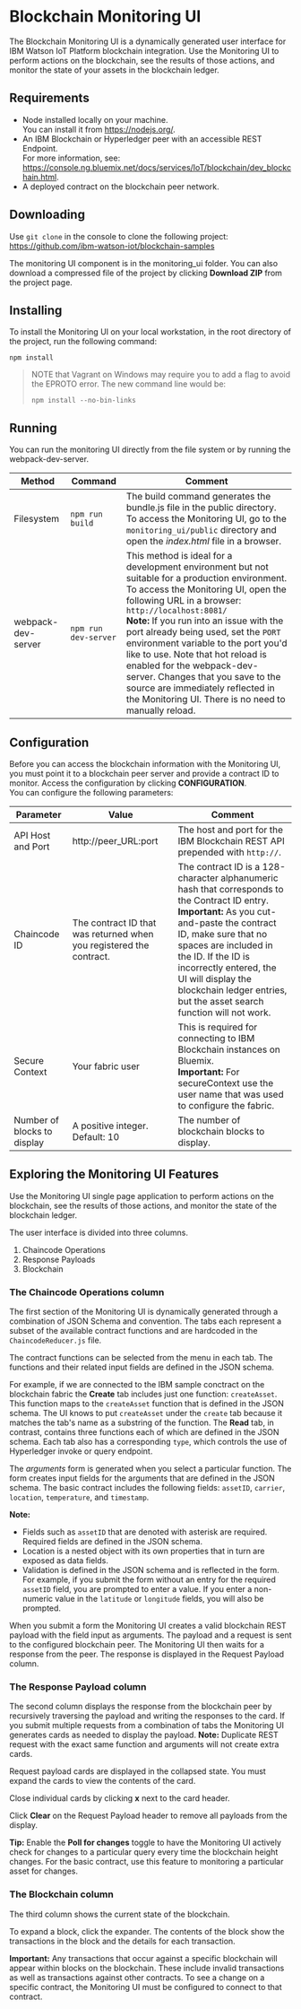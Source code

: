 Blockchain Monitoring UI
=========================
The Blockchain Monitoring UI is a dynamically generated user interface for IBM Watson IoT Platform blockchain integration. Use the Monitoring UI to perform actions on the blockchain, see the results of those actions, and monitor the state of your assets in the blockchain ledger.

## Requirements
* Node installed locally on your machine.  
You can install it from https://nodejs.org/.  
* An IBM Blockchain or Hyperledger peer with an accessible REST Endpoint.  
For more information, see: https://console.ng.bluemix.net/docs/services/IoT/blockchain/dev_blockchain.html.
* A deployed contract on the blockchain peer network.

## Downloading

Use `git clone` in the console to clone the following project:  
https://github.com/ibm-watson-iot/blockchain-samples  

The monitoring UI component is in the monitoring_ui folder. You can also download a compressed file of the project by clicking **Download ZIP** from the project page.  

## Installing
To install the Monitoring UI on your local workstation, in the root directory of the project, run the following command:
```
npm install
```

>NOTE that Vagrant on Windows may require you to add a flag to avoid the EPROTO error. The new command line would be:
>
> `npm install --no-bin-links`

## Running
You can run the monitoring UI directly from the file system or by running the webpack-dev-server.

Method	| Command	|Comment
--- | --- | ---
Filesystem | `npm run build` | The build command generates the bundle.js file in the public directory. </br>To access the Monitoring UI, go to the `monitoring_ui/public` directory and open the *index.html* file in a browser.
webpack-dev-server | `npm run dev-server` | This method is ideal for a development environment but not suitable for a production environment. </br>To access the Monitoring UI, open the following URL in a browser: `http://localhost:8081/` </br>**Note:** If you run into an issue with the port already being used, set the `PORT` environment variable to the port you'd like to use. Note that hot reload is enabled for the webpack-dev-server. Changes that you save to the source are immediately reflected in the Monitoring UI. There is no need to manually reload.

## Configuration
Before you can access the blockchain information with the Monitoring UI, you must point it to a blockchain peer server and provide a contract ID to monitor. Access the configuration by clicking **CONFIGURATION**.  
You can configure the following parameters:

Parameter	|Value	|Comment
--- | --- | ---
API Host and Port	| http://peer_URL:port	| The host and port for the IBM Blockchain REST API prepended with `http://`.
Chaincode ID	| The contract ID that was returned when you registered the contract.	| The contract ID is a 128-character alphanumeric hash that corresponds to the Contract ID entry. </br> **Important:** As you cut-and-paste the contract ID, make sure that no spaces are included in the ID. If the ID is incorrectly entered, the UI will display the blockchain ledger entries, but the asset search function will not work.
Secure Context|Your fabric user	| This is required for connecting to IBM Blockchain instances on Bluemix. </br>**Important:** For secureContext use the user name that was used to configure the fabric.
Number of blocks to display	| A positive integer. Default: 10	| The number of blockchain blocks to display.


## Exploring the Monitoring UI Features
Use the Monitoring UI single page application to perform actions on the blockchain, see the results of those actions, and monitor the state of the blockchain ledger.   

The user interface is divided into three columns.  
1. Chaincode Operations
2. Response Payloads
3. Blockchain

### The Chaincode Operations column
The first section of the Monitoring UI is dynamically generated through a combination of JSON Schema and convention. The tabs each represent a subset of the available contract functions and are hardcoded in the `ChaincodeReducer.js` file.     

The contract functions can be selected from the menu in each tab. The functions and their related input fields are defined in the JSON schema.

For example, if we are connected to the IBM sample conctract on the blockchain fabric the **Create** tab includes just one function: `createAsset`. This function maps to the `createAsset` function that is defined in the JSON schema. The UI knows to put `createAsset` under the `create` tab because it matches the tab's name as a substring of the function. The **Read** tab, in contrast, contains three functions each of which are defined in the JSON schema. Each tab also has a corresponding `type`, which controls the use of Hyperledger invoke or query endpoint.

The *arguments* form is generated when you select a particular function. The form creates input fields for the arguments that are defined in the JSON schema. The basic contract includes the following fields: `assetID`, `carrier`, `location`, `temperature`, and `timestamp`.  

**Note:**
- Fields such as `assetID` that are denoted with asterisk are required. Required fields are defined in the JSON schema.
- Location is a nested object with its own properties that in turn are exposed as data fields.
- Validation is defined in the JSON schema and is reflected in the form.  
For example, if you submit the form without an entry for the required `assetID` field, you are prompted to enter a value. If you enter a non-numeric value in the `latitude` or `longitude` fields, you will also be prompted.

When you submit a form the Monitoring UI creates a valid blockchain REST payload with the field input as arguments. The payload and a request is sent to the configured blockchain peer. The Monitoring UI then waits for a response from the peer. The response is displayed in the Request Payload column.

### The Response Payload column
The second column displays the response from the blockchain peer by recursively traversing the payload and writing the responses to the card. If you submit multiple requests from a combination of tabs the Monitoring UI generates cards as needed to display the payload. **Note:** Duplicate REST request with the exact same function and arguments will not create extra cards.

Request payload cards are displayed in the collapsed state. You must expand the cards to view the contents of the card.

Close individual cards by clicking **x** next to the card header.

Click **Clear** on the Request Payload header to remove all payloads from the display.

**Tip:** Enable the **Poll for changes** toggle to have the Monitoring UI actively check for changes to a particular query every time the blockchain height changes. For the basic contract, use this feature to monitoring a particular asset for changes.


### The Blockchain column
The third column shows the current state of the blockchain.

To expand a block, click the expander. The contents of the block show the transactions in the block and the details for each transaction.

**Important:** Any transactions that occur against a specific blockchain will appear within blocks on the blockchain. These include invalid transactions as well as transactions against other contracts. To see a change on a specific contract, the Monitoring UI must be configured to connect to that contract.
